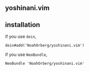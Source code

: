 ## yoshinani.vim


## installation
if you use `dein`, 
```vim
dein#add('NoahOrberg/yoshinani.vim')
```
if you use `NeoBundle`, 
```vim
NeoBundle 'NoahOrberg/yoshinani.vim'
```
